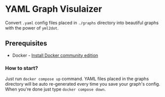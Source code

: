 # YAML Graph Visulaizer

Convert `.yaml` config files placed in `./graphs` directory into beautiful graphs with the power of `yml2dot`.

## Prerequisites

- Docker - [Install Docker community edition](https://hub.docker.com/search/?type=edition&offering=community)

### How to start?

Just run `docker compose up` command. YAML files placed in the graphs directory will be auto re-generated every time you save your graph's config. When you're done just type `docker compose down`.

